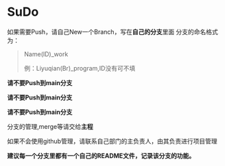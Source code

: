 # SuDo
如果需要Push，请自己New一个Branch，写在**自己的分支**里面
分支的命名格式为：

> Name(ID)_work
>
> 例：Liyuqian(Br)_program,ID没有可不填



**请不要Push到main分支**

**请不要Push到main分支**

**请不要Push到main分支**

分支的管理,merge等请交给**主程**

如果不会使用github管理，请联系自己部门的主负责人，由其负责进行项目管理



**建议每一个分支里都有一个自己的README文件，记录该分支的功能。**
